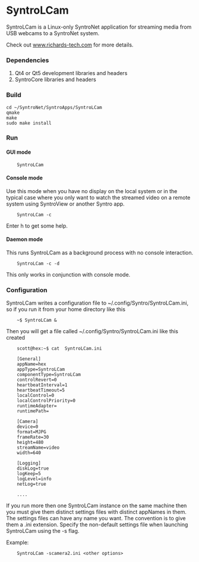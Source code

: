 # SyntroLCam

SyntroLCam is a Linux-only SyntroNet application for streaming media from USB webcams
to a SyntroNet system.

Check out www.richards-tech.com for more details.

### Dependencies

1. Qt4 or Qt5 development libraries and headers
2. SyntroCore libraries and headers 


### Build 

	cd ~/SyntroNet/SyntroApps/SyntroLCam
	qmake
	make
	sudo make install


### Run

#### GUI mode

        SyntroLCam


#### Console mode

Use this mode when you have no display on the local system or in the
typical case where you only want to watch the streamed video on a 
remote system using SyntroView or another Syntro app.

        SyntroLCam -c


Enter h to get some help.


#### Daemon mode

This runs SyntroLCam as a background process with no console interaction.

        SyntroLCam -c -d

This only works in conjunction with console mode.


### Configuration

SyntroLCam writes a configuration file to ~/.config/Syntro/SyntroLCam.ini, so if you run it from your home directory like this

        ~$ SyntroLCam &

Then you will get a file called ~/.config/Syntro/SyntroLCam.ini like this created

        scott@hex:~$ cat  SyntroLCam.ini

		[General]
		appName=hex
		appType=SyntroLCam
		componentType=SyntroLCam
		controlRevert=0
		heartbeatInterval=1
		heartbeatTimeout=5
		localControl=0
		localControlPriority=0
		runtimeAdapter=
		runtimePath=

		[Camera]
		device=0
		format=MJPG
		frameRate=30
		height=480
		streamName=video
		width=640

		[Logging]
		diskLog=true
		logKeep=5
		logLevel=info
		netLog=true

        ....


If you run more then one SyntroLCam instance on the same machine then you
must give them distinct settings files with distinct appNames in them. The
settings files can have any name you want. The convention is to give them
a .ini extension. Specify the non-default settings file when launching 
SyntroLCam using the -s flag.

Example:

		SyntroLCam -scamera2.ini <other options>


